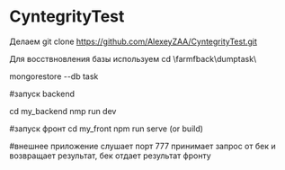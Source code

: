 # CyntegrityTest

Делаем git clone https://github.com/AlexeyZAA/CyntegrityTest.git

Для восствновления базы используем 
cd \farmfback\dumptask\

mongorestore --db task

#запуск backend 

cd my_backend
nmp run dev

#запуск фронт
cd my_front
npm run serve (or build)

#внешнее приложение
слушает порт 777 принимает запрос от бек и возвращает результат, бек отдает результат фронту